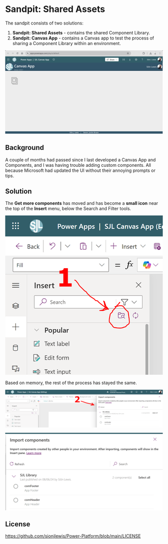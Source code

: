 # Sandpit: Shared Assets

The sandpit consists of two solutions:

1. **Sandpit: Shared Assets** - contains the shared Component Library.
2. **Sandpit: Canvas App** - contains a Canvas app to test the process of sharing a Component Library within an environment.

![Sandpit-Canvas-App](https://github.com/sionjlewis/Power-Platform/blob/main/Sandpit-Shared-Assets/Assets/Import-Component-04.png)

## Background

A couple of months had passed since I last developed a Canvas App and Components, and I was having trouble adding custom components. All because Microsoft had updated the UI without their annoying prompts or tips.

## Solution

The **Get more components** has moved and has become a **small icon** near the top of the **Insert** menu, below the Search and Filter tools.

![Import-Component-01](https://github.com/sionjlewis/Power-Platform/blob/main/Sandpit-Shared-Assets/Assets/Import-Component-01.png)

Based on memory, the rest of the process has stayed the same.

![Import-Component-02](https://github.com/sionjlewis/Power-Platform/blob/main/Sandpit-Shared-Assets/Assets/Import-Component-02.png)

![Import-Component-03](https://github.com/sionjlewis/Power-Platform/blob/main/Sandpit-Shared-Assets/Assets/Import-Component-03.png)

## License

https://github.com/sionjlewis/Power-Platform/blob/main/LICENSE
